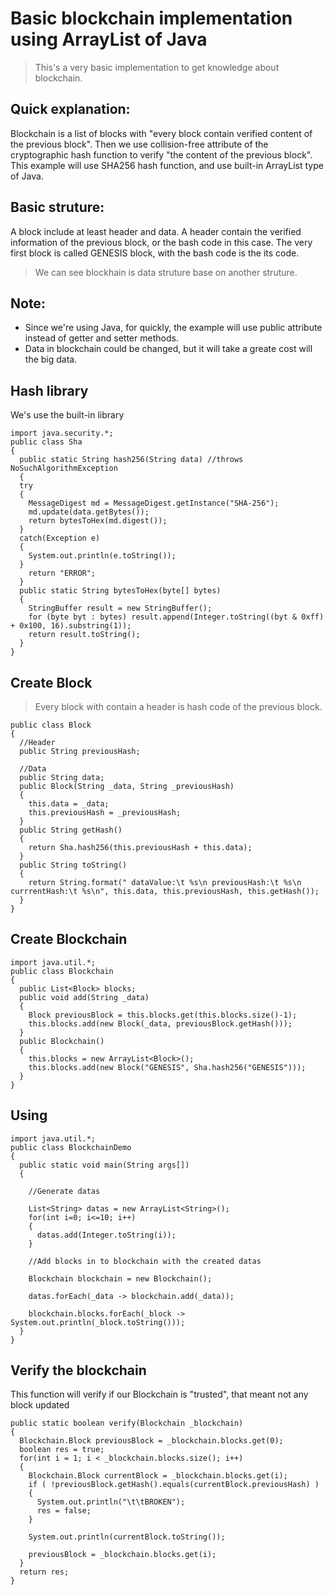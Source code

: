 # Basic blockchain implementation using ArrayList of Java

> This's a very basic implementation to get knowledge about blockchain.

## Quick explanation:

Blockchain is a list of blocks with "every block contain verified content of the previous block".
Then we use collision-free attribute of the cryptographic hash function to verify "the content of the previous block".
This example will use SHA256 hash function, and use built-in ArrayList type of Java.

## Basic struture:

A block include at least header and data.
A header contain the verified information of the previous block, or the bash code in this case.
The very first block is called GENESIS block, with the bash code is the its code.

> We can see blockhain is data struture base on another struture.

## Note:
 - Since we're using Java, for quickly, the example will use public attribute instead of getter and setter methods.
 - Data in blockchain could be changed, but it will take a greate cost will the big data.

## Hash library
We's use the built-in library

```
import java.security.*;
public class Sha
{
  public static String hash256(String data) //throws NoSuchAlgorithmException 
  {
  try
  {
    MessageDigest md = MessageDigest.getInstance("SHA-256");
  	md.update(data.getBytes());
  	return bytesToHex(md.digest());
  }
  catch(Exception e)
  {
    System.out.println(e.toString());
  }
    return "ERROR";
  }
  public static String bytesToHex(byte[] bytes) 
  {
  	StringBuffer result = new StringBuffer();
  	for (byte byt : bytes) result.append(Integer.toString((byt & 0xff) + 0x100, 16).substring(1));
  	return result.toString();
  }
}
```

## Create Block

> Every block with contain a header is hash code of the previous block.
    
```
public class Block
{
  //Header
  public String previousHash;
  
  //Data
  public String data;
  public Block(String _data, String _previousHash)
  {
  	this.data = _data;
  	this.previousHash = _previousHash;
  }
  public String getHash()
  {
  	return Sha.hash256(this.previousHash + this.data);
  }
  public String toString()
  {
  	return String.format(" dataValue:\t %s\n previousHash:\t %s\n currrentHash:\t %s\n", this.data, this.previousHash, this.getHash());
  }
}

```
    
## Create Blockchain

```
import java.util.*;
public class Blockchain
{
  public List<Block> blocks;
  public void add(String _data)
  {
  	Block previousBlock = this.blocks.get(this.blocks.size()-1);
  	this.blocks.add(new Block(_data, previousBlock.getHash()));
  }
  public Blockchain()
  {
  	this.blocks = new ArrayList<Block>();
  	this.blocks.add(new Block("GENESIS", Sha.hash256("GENESIS")));
  }
}
```

## Using
    
```
import java.util.*;
public class BlockchainDemo
{
  public static void main(String args[])
  {
  
  	//Generate datas
  
  	List<String> datas = new ArrayList<String>();
  	for(int i=0; i<=10; i++)
  	{
  	  datas.add(Integer.toString(i));
  	}
  
  	//Add blocks in to blockchain with the created datas
  
  	Blockchain blockchain = new Blockchain();
  
  	datas.forEach(_data -> blockchain.add(_data));
  
  	blockchain.blocks.forEach(_block -> System.out.println(_block.toString()));
  }
}
```

## Verify the blockchain

This function will verify if our Blockchain is "trusted", that meant not any block updated


```
public static boolean verify(Blockchain _blockchain)
{
  Blockchain.Block previousBlock = _blockchain.blocks.get(0);
  boolean res = true;
  for(int i = 1; i < _blockchain.blocks.size(); i++)
  {
  	Blockchain.Block currentBlock = _blockchain.blocks.get(i);
  	if ( !previousBlock.getHash().equals(currentBlock.previousHash) )
  	{
  	  System.out.println("\t\tBROKEN");
  	  res = false;
  	}
  
  	System.out.println(currentBlock.toString());
  
  	previousBlock = _blockchain.blocks.get(i);
  }
  return res;
}

```
